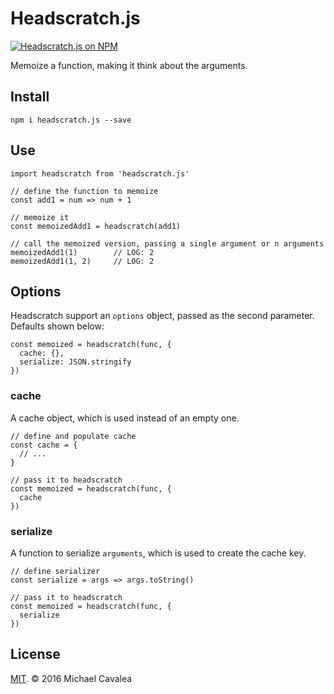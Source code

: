 # Headscratch.js

[![Headscratch.js on NPM](https://img.shields.io/npm/v/headscratch.js.svg?style=flat-square)](https://www.npmjs.com/package/headscratch.js)

Memoize a function, making it think about the arguments.

## Install

```
npm i headscratch.js --save
```

## Use

```es6
import headscratch from 'headscratch.js'

// define the function to memoize
const add1 = num => num + 1

// memoize it
const memoizedAdd1 = headscratch(add1)

// call the memoized version, passing a single argument or n arguments
memoizedAdd1(1)        // LOG: 2
memoizedAdd1(1, 2)     // LOG: 2
```

## Options

Headscratch support an `options` object, passed as the second parameter. Defaults shown below:

```es6
const memoized = headscratch(func, {
  cache: {},
  serialize: JSON.stringify
})
```

### cache

A cache object, which is used instead of an empty one.

```es6
// define and populate cache
const cache = {
  // ...
}

// pass it to headscratch
const memoized = headscratch(func, {
  cache
})
```

### serialize

A function to serialize `arguments`, which is used to create the cache key.

```es6
// define serializer
const serialize = args => args.toString()

// pass it to headscratch
const memoized = headscratch(func, {
  serialize
})
```

## License

[MIT](https://opensource.org/licenses/MIT). © 2016 Michael Cavalea
